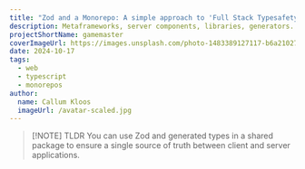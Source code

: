 ```yaml
---
title: "Zod and a Monorepo: A simple approach to 'Full Stack Typesafety'"
description: Metaframeworks, server components, libraries, generators... There are a thousand and one ways to try and solve typing your data from server to client. Here I want to discuss a simple approach to shared types.
projectShortName: gamemaster
coverImageUrl: https://images.unsplash.com/photo-1483389127117-b6a2102724ae?q=80&w=3348&auto=format&fit=crop&ixlib=rb-4.0.3&ixid=M3wxMjA3fDB8MHxwaG90by1wYWdlfHx8fGVufDB8fHx8fA%3D%3D
date: 2024-10-17
tags:
  - web
  - typescript
  - monorepos
author:
  name: Callum Kloos
  imageUrl: /avatar-scaled.jpg
---
```


> [!NOTE] TLDR
> You can use Zod and generated types in a shared package to ensure a single source of truth between client and server applications.

